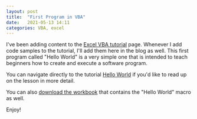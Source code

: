 ```yaml
---
layout: post
title:  "First Program in VBA"
date:   2021-05-13 14:11
categories: VBA, excel
---
```


I've been adding content to the [Excel VBA tutorial](/Excel-VBA-Tutorial/) page.  Whenever I add code samples to the tutorial, I'll add them here in the blog as well.  This first program called "Hello World" is a very simple one that is intended to teach beginners how to create and execute a software program. 

You can navigate directly to the tutorial [Hello World](/tutorial/excel/hello-world-excel-vba/) if you'd like to read up on the lesson in more detail.

You can also [download the workbook](/assets/files/HelloWorld_FirstProgram.xlsm) that contains the "Hello World" macro as well. 

Enjoy! 

